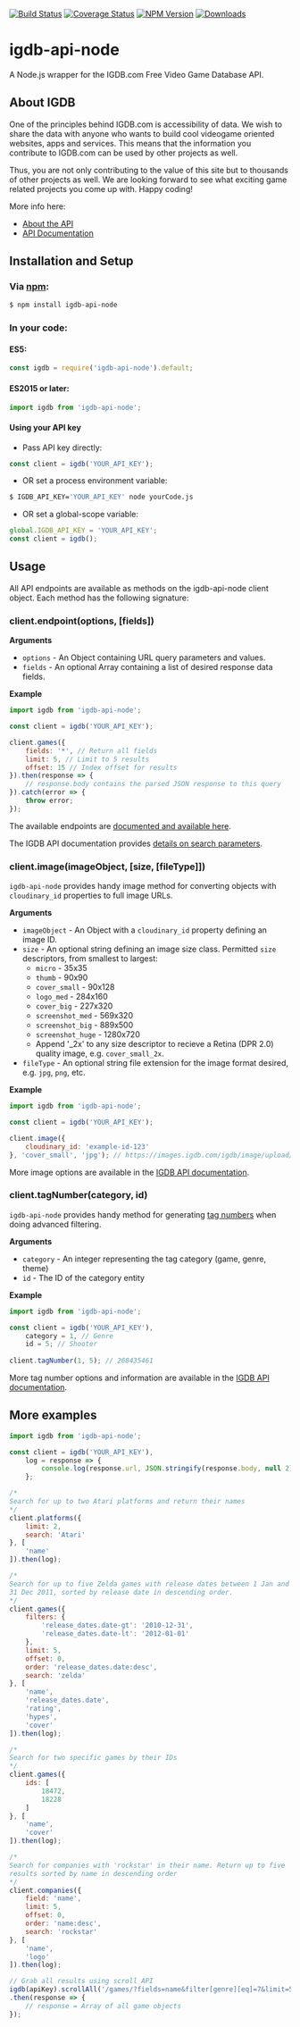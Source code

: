 [![Build Status](https://travis-ci.org/igdb/igdb-api-node.svg?branch=master)](https://travis-ci.org/igdb/igdb-api-node)
[![Coverage Status](https://coveralls.io/repos/github/igdb/igdb-api-node/badge.svg?branch=master)](https://coveralls.io/github/igdb/igdb-api-node?branch=master)
[![NPM Version](https://img.shields.io/npm/v/igdb-api-node.svg)](https://www.npmjs.com/package/igdb-api-node)
[![Downloads](https://img.shields.io/npm/dm/igdb-api-node.svg)](https://www.npmjs.com/package/igdb-api-node)

# igdb-api-node

A Node.js wrapper for the IGDB.com Free Video Game Database API.


## About IGDB
One of the principles behind IGDB.com is accessibility of data. We wish to share the data with anyone who wants to build cool videogame oriented websites, apps and services. This means that the information you contribute to IGDB.com can be used by other projects as well.

Thus, you are not only contributing to the value of this site but to thousands of other projects as well. We are looking forward to see what exciting game related projects you come up with. Happy coding!

More info here:
* [About the API](https://www.igdb.com/api)
* [API Documentation](https://igdb.github.io/api/about/welcome/)


## Installation and Setup

### Via [npm](https://www.npmjs.com/package/igdb-api-node):
```bash
$ npm install igdb-api-node
```

### In your code:

#### ES5:
```javascript
const igdb = require('igdb-api-node').default;
```

#### ES2015 or later:
```javascript
import igdb from 'igdb-api-node';
```

#### Using your API key

* Pass API key directly:
```javascript
const client = igdb('YOUR_API_KEY');
```

* OR set a process environment variable:
```bash
$ IGDB_API_KEY='YOUR_API_KEY' node yourCode.js
```

* OR set a global-scope variable:
```javascript
global.IGDB_API_KEY = 'YOUR_API_KEY';
const client = igdb();
```

## Usage

All API endpoints are available as methods on the igdb-api-node client object. Each method has the following signature:

### client.endpoint(options, [fields])

__Arguments__

* `options` - An Object containing URL query parameters and values.
* `fields` - An optional Array containing a list of desired response data fields.

__Example__

```javascript
import igdb from 'igdb-api-node';

const client = igdb('YOUR_API_KEY');

client.games({
    fields: '*', // Return all fields
    limit: 5, // Limit to 5 results
    offset: 15 // Index offset for results
}).then(response => {
    // response.body contains the parsed JSON response to this query
}).catch(error => {
    throw error;
});
```

The available endpoints are [documented and available here](https://igdb.github.io/api/endpoints/).

The IGDB API documentation provides [details on search parameters](https://igdb.github.io/api/references/filters/).

### client.image(imageObject, [size, [fileType]])

`igdb-api-node` provides handy image method for converting objects with `cloudinary_id` properties to full image URLs.

__Arguments__

* `imageObject` - An Object with a `cloudinary_id` property defining an image ID.
* `size` - An optional string defining an image size class. Permitted `size` descriptors, from smallest to largest:
    * `micro` - 35x35
    * `thumb` - 90x90
    * `cover_small` - 90x128
    * `logo_med` - 284x160
    * `cover_big` - 227x320
    * `screenshot_med` - 569x320
    * `screenshot_big` - 889x500
    * `screenshot_huge` - 1280x720
    * Append '_2x' to any size descriptor to recieve a Retina (DPR 2.0) quality image, e.g. `cover_small_2x`.
* `fileType` - An optional string file extension for the image format desired, e.g. `jpg`, `png`, etc.

__Example__
```javascript
import igdb from 'igdb-api-node';

const client = igdb('YOUR_API_KEY');

client.image({
    cloudinary_id: 'example-id-123'
}, 'cover_small', 'jpg'); // https://images.igdb.com/igdb/image/upload/t_cover_small/example-id-123.jpg
```

More image options are available in the [IGDB API documentation](https://igdb.github.io/api/references/images/).

### client.tagNumber(category, id)

`igdb-api-node` provides handy method for generating [tag numbers](https://igdb.github.io/api/references/tag-numbers/) when doing advanced filtering.

__Arguments__

* `category` - An integer representing the tag category (game, genre, theme)
* `id` - The ID of the category entity

__Example__
```javascript
import igdb from 'igdb-api-node';

const client = igdb('YOUR_API_KEY'),
    category = 1, // Genre
    id = 5; // Shooter
    
client.tagNumber(1, 5); // 268435461
```

More tag number options and information are available in the [IGDB API documentation](https://igdb.github.io/api/references/tag-numbers/).

## More examples

```javascript
import igdb from 'igdb-api-node';

const client = igdb('YOUR_API_KEY'),
    log = response => {
        console.log(response.url, JSON.stringify(response.body, null 2));
    };

/*
Search for up to two Atari platforms and return their names
*/
client.platforms({
    limit: 2,
    search: 'Atari'
}, [
    'name'
]).then(log);

/*
Search for up to five Zelda games with release dates between 1 Jan and
31 Dec 2011, sorted by release date in descending order.
*/
client.games({
    filters: {
        'release_dates.date-gt': '2010-12-31',
        'release_dates.date-lt': '2012-01-01'
    },
    limit: 5,
    offset: 0,
    order: 'release_dates.date:desc',
    search: 'zelda'
}, [
    'name',
    'release_dates.date',
    'rating',
    'hypes',
    'cover'
]).then(log);

/*
Search for two specific games by their IDs
*/
client.games({
    ids: [
        18472,
        18228
    ]
}, [
    'name',
    'cover'
]).then(log);

/*
Search for companies with 'rockstar' in their name. Return up to five
results sorted by name in descending order
*/
client.companies({
    field: 'name',
    limit: 5,
    offset: 0,
    order: 'name:desc',
    search: 'rockstar'
}, [
    'name',
    'logo'
]).then(log);
```

```javascript
// Grab all results using scroll API
igdb(apiKey).scrollAll('/games/?fields=name&filter[genre][eq]=7&limit=50') // Pass URL
.then(response => {
    // response = Array of all game objects
});
```